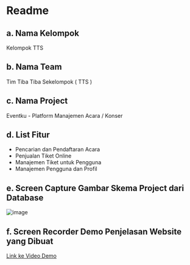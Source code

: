 # Readme

## a. Nama Kelompok
Kelompok TTS

## b. Nama Team
Tim Tiba Tiba Sekelompok ( TTS )

## c. Nama Project
Eventku - Platform Manajemen Acara / Konser

## d. List Fitur
- Pencarian dan Pendaftaran Acara
- Penjualan Tiket Online
- Manajemen Tiket untuk Pengguna
- Manajemen Pengguna dan Profil

## e. Screen Capture Gambar Skema Project dari Database
![image](https://github.com/bayusatrio04/mini-project-LSP/assets/43942051/190c270d-e944-4ea7-baeb-d4c3e4fd9224)


## f. Screen Recorder Demo Penjelasan Website yang Dibuat
[Link ke Video Demo](path/to/demo_video.mp4)
